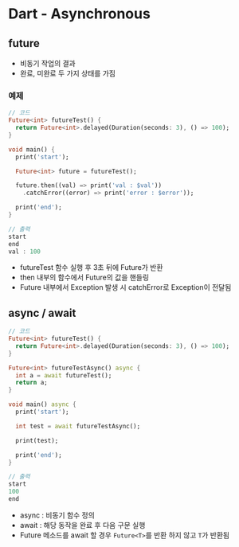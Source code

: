 # Dart - Asynchronous

## future
- 비동기 작업의 결과
- 완료, 미완료 두 가지 상태를 가짐

### 예제
```dart
// 코드
Future<int> futureTest() {
  return Future<int>.delayed(Duration(seconds: 3), () => 100);
}

void main() {
  print('start');

  Future<int> future = futureTest();

  future.then((val) => print('val : $val'))
    .catchError((error) => print('error : $error'));

  print('end');
}

// 출력
start
end
val : 100
```
- futureTest 함수 실행 후 3초 뒤에 Future<int>가 반환
- then 내부의 함수에서 Future<int>의 값을 핸들링
- Future 내부에서 Exception 발생 시 catchError로 Exception이 전달됨

## async / await 
```dart
// 코드
Future<int> futureTest() {
  return Future<int>.delayed(Duration(seconds: 3), () => 100);
}

Future<int> futureTestAsync() async {
  int a = await futureTest();
  return a;
}

void main() async {
  print('start');

  int test = await futureTestAsync();

  print(test);

  print('end');
}

// 출력 
start
100
end
```
- async : 비동기 함수 정의
- await : 해당 동작을 완료 후 다음 구문 실행
- Future 메소드를 await 할 경우 `Future<T>`를 반환 하지 않고 `T`가 반환됨
